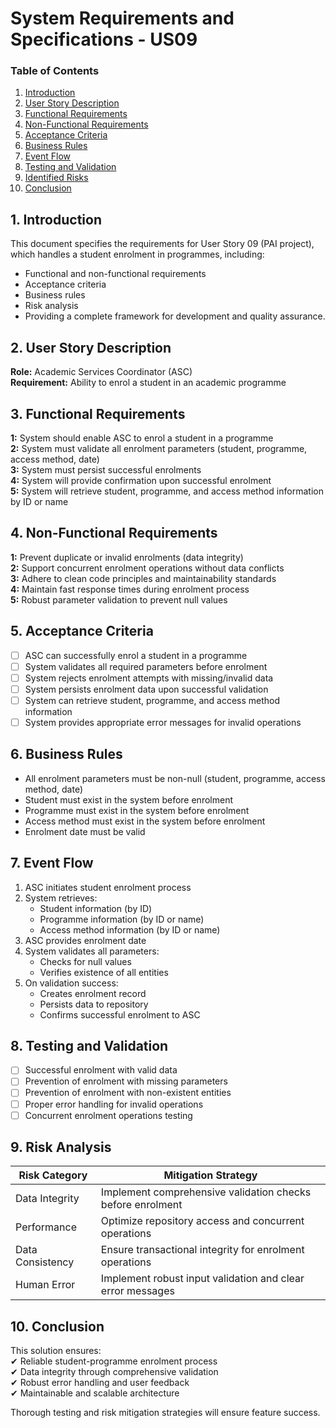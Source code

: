 # System Requirements and Specifications - US09 #

### Table of Contents

1. [Introduction](#1-introduction)
2. [User Story Description](#2-user-story-description)
3. [Functional Requirements](#3-functional-requirements)
4. [Non-Functional Requirements](#4-non-functional-requirements)
5. [Acceptance Criteria](#5-acceptance-criteria)
6. [Business Rules](#6-business-rules)
7. [Event Flow](#7-event-flow)
8. [Testing and Validation](#8-testing-and-validation)
9. [Identified Risks](#9-risk-analysis)
10. [Conclusion](#10-conclusion)

## 1. Introduction

This document specifies the requirements for User Story 09 (PAI project),
which handles a student enrolment in programmes, including:

- Functional and non-functional requirements
- Acceptance criteria
- Business rules
- Risk analysis
- Providing a complete framework for development and quality assurance.

## 2. User Story Description
**Role:** Academic Services Coordinator (ASC)  
**Requirement:** Ability to enrol a student in an academic programme

## 3. Functional Requirements
**1:** System should enable ASC to enrol a student in a programme  
**2:** System must validate all enrolment parameters (student, programme, access method, date)  
**3:** System must persist successful enrolments  
**4:** System will provide confirmation upon successful enrolment  
**5:** System will retrieve student, programme, and access method information by ID or name

## 4. Non-Functional Requirements
**1:** Prevent duplicate or invalid enrolments (data integrity)  
**2:** Support concurrent enrolment operations without data conflicts  
**3:** Adhere to clean code principles and maintainability standards  
**4:** Maintain fast response times during enrolment process  
**5:** Robust parameter validation to prevent null values

## 5. Acceptance Criteria
- [ ] ASC can successfully enrol a student in a programme
- [ ] System validates all required parameters before enrolment
- [ ] System rejects enrolment attempts with missing/invalid data
- [ ] System persists enrolment data upon successful validation
- [ ] System can retrieve student, programme, and access method information
- [ ] System provides appropriate error messages for invalid operations

## 6. Business Rules
- All enrolment parameters must be non-null (student, programme, access method, date)
- Student must exist in the system before enrolment
- Programme must exist in the system before enrolment
- Access method must exist in the system before enrolment
- Enrolment date must be valid

## 7. Event Flow
1. ASC initiates student enrolment process
2. System retrieves:
    - Student information (by ID)
    - Programme information (by ID or name)
    - Access method information (by ID or name)
3. ASC provides enrolment date
4. System validates all parameters:
    - Checks for null values
    - Verifies existence of all entities
5. On validation success:
    - Creates enrolment record
    - Persists data to repository
    - Confirms successful enrolment to ASC

## 8. Testing and Validation
- [ ] Successful enrolment with valid data
- [ ] Prevention of enrolment with missing parameters
- [ ] Prevention of enrolment with non-existent entities
- [ ] Proper error handling for invalid operations
- [ ] Concurrent enrolment operations testing

## 9. Risk Analysis
| Risk Category  | Mitigation Strategy                        |  
|---------------|-------------------------------------|  
| Data Integrity | Implement comprehensive validation checks before enrolment |  
| Performance    | Optimize repository access and concurrent operations |  
| Data Consistency | Ensure transactional integrity for enrolment operations |  
| Human Error   | Implement robust input validation and clear error messages |  

## 10. Conclusion
This solution ensures:  
✔ Reliable student-programme enrolment process  
✔ Data integrity through comprehensive validation  
✔ Robust error handling and user feedback  
✔ Maintainable and scalable architecture

Thorough testing and risk mitigation strategies will ensure feature success.